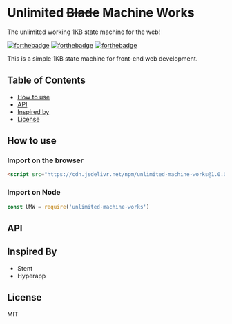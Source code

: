 # Unlimited ~~Blade~~ Machine Works
The unlimited working 1KB state machine for the web!

[![forthebadge](http://forthebadge.com/images/badges/fuck-it-ship-it.svg)](http://forthebadge.com)
[![forthebadge](http://forthebadge.com/images/badges/built-with-love.svg)](http://forthebadge.com)
[![forthebadge](http://forthebadge.com/images/badges/uses-js.svg)](http://forthebadge.com)

This is a simple 1KB state machine for front-end web development. 

## Table of Contents
- [How to use](#how-to-use)
- [API](#api)
- [Inspired by](#inspired-by)
- [License](#license)

## How to use
### Import on the browser
```html
<script src="https://cdn.jsdelivr.net/npm/unlimited-machine-works@1.0.0/umw.min.js" async></script>
```
### Import on Node
```js
const UMW = require('unlimited-machine-works')
```

## API

## Inspired By
- Stent
- Hyperapp

## License
MIT